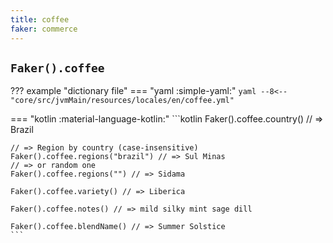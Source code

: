 ```yaml
---
title: coffee
faker: commerce
---
```


## `Faker().coffee`

??? example "dictionary file"
    === "yaml :simple-yaml:"
        ```yaml
        --8<-- "core/src/jvmMain/resources/locales/en/coffee.yml"
        ```

=== "kotlin :material-language-kotlin:"
    ```kotlin
    Faker().coffee.country() // => Brazil

    // => Region by country (case-insensitive)
    Faker().coffee.regions("brazil") // => Sul Minas
    // => or random one
    Faker().coffee.regions("") // => Sidama

    Faker().coffee.variety() // => Liberica

    Faker().coffee.notes() // => mild silky mint sage dill

    Faker().coffee.blendName() // => Summer Solstice
    ```
